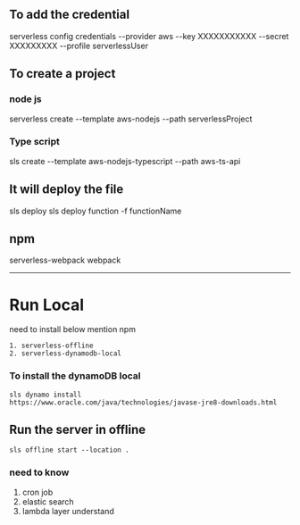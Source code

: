 ## To add the credential
serverless config credentials --provider aws --key XXXXXXXXXXX --secret XXXXXXXXX --profile serverlessUser

## To create a project
### node js
serverless create --template aws-nodejs --path serverlessProject
### Type script
sls create --template aws-nodejs-typescript --path aws-ts-api

## It will deploy the file
sls deploy
sls deploy function -f functionName

## npm
serverless-webpack
webpack


----------------------------
# Run Local
need to install below mention npm

    1. serverless-offline
    2. serverless-dynamodb-local

### To install the dynamoDB local
    sls dynamo install
    https://www.oracle.com/java/technologies/javase-jre8-downloads.html

## Run the server in offline
    sls offline start --location .


### need to know
1. cron job
2. elastic search
3. lambda layer understand


